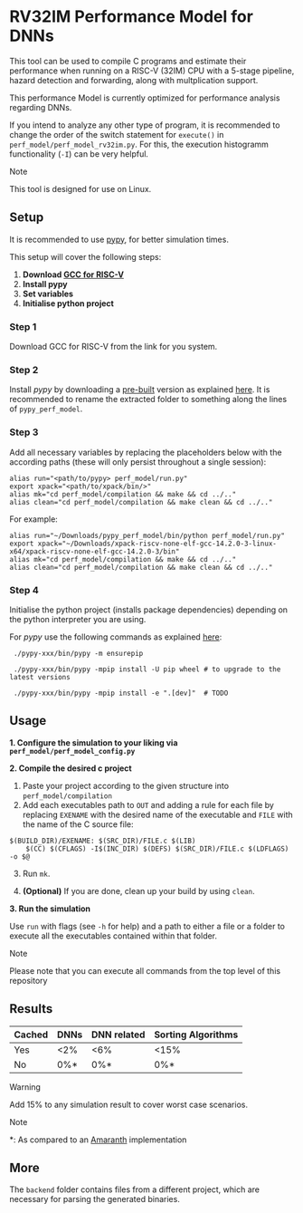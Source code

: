 # RV32IM Performance Model for DNNs

This tool can be used to compile C programs and estimate their performance when running on a RISC-V (32IM) CPU with a 5-stage pipeline, hazard detection and forwarding, along with multplication support.

This performance Model is currently optimized for performance analysis regarding DNNs.

If you intend to analyze any other type of program, it is recommended to change the order of the switch statement for `execute()` in `perf_model/perf_model_rv32im.py`. For this, the execution histogramm functionality (`-I`) can be very helpful.

> [!NOTE]
> This tool is designed for use on Linux.


## Setup
It is recommended to use [pypy](https://doc.pypy.org/en/latest/index.html), for better simulation times.

This setup will cover the following steps:

1.  **Download [GCC for RISC-V](https://github.com/xpack-dev-tools/riscv-none-elf-gcc-xpack/releases/tag/v14.2.0-3)**
2.  **Install pypy**
3.  **Set variables**
4.  **Initialise python project**


### Step 1
Download GCC for RISC-V from the link for you system.


### Step 2
Install *pypy* by downloading a [pre-built](https://pypy.org/download.html) version as explained [here](https://doc.pypy.org/en/latest/install.html#download-a-pre-built-pypy).
It is recommended to rename the extracted folder to something along the lines of `pypy_perf_model`.

### Step 3
Add all necessary variables by replacing the placeholders below with the according paths (these will only persist throughout a single session):
```
alias run="<path/to/pypy> perf_model/run.py"
export xpack="<path/to/xpack/bin/>"
alias mk="cd perf_model/compilation && make && cd ../.."
alias clean="cd perf_model/compilation && make clean && cd ../.."
```

For example:
```
alias run="~/Downloads/pypy_perf_model/bin/python perf_model/run.py"
export xpack="~/Downloads/xpack-riscv-none-elf-gcc-14.2.0-3-linux-x64/xpack-riscv-none-elf-gcc-14.2.0-3/bin"
alias mk="cd perf_model/compilation && make && cd ../.."
alias clean="cd perf_model/compilation && make clean && cd ../.."
```


### Step 4
Initialise the python project (installs package dependencies) depending on the python interpreter you are using.

For *pypy* use the following commands as explained [here](https://doc.pypy.org/en/latest/install.html#installing-more-modules):

```
 ./pypy-xxx/bin/pypy -m ensurepip

 ./pypy-xxx/bin/pypy -mpip install -U pip wheel # to upgrade to the latest versions

 ./pypy-xxx/bin/pypy -mpip install -e ".[dev]"  # TODO
```

## Usage
**1. Configure the simulation to your liking via `perf_model/perf_model_config.py`**

**2. Compile the desired c project**

1. Paste your project according to the given structure into `perf_model/compilation`
2. Add each executables path to `OUT` and adding a rule for each file by replacing `EXENAME` with the desired name of the executable and `FILE` with the name of the C source file:
```
$(BUILD_DIR)/EXENAME: $(SRC_DIR)/FILE.c $(LIB)
	$(CC) $(CFLAGS) -I$(INC_DIR) $(DEFS) $(SRC_DIR)/FILE.c $(LDFLAGS) -o $@
```
3. Run `mk`.

4. **(Optional)** If you are done, clean up your build by using `clean`.

**3. Run the simulation**

Use `run` with flags (see `-h` for help) and a path to either a file or a folder to execute all the executables contained within that folder.

> [!NOTE]
> Please note that you can execute all commands from the top level of this repository

## Results

| Cached   | DNNs          | DNN related   | Sorting Algorithms |
| -------- | ------------- | ------------- | ------------------ |
| Yes      | <2%           | <6%           | <15%               |
| No       | 0%*           | 0%*           |  0%*               |

> [!WARNING]
> Add 15% to any simulation result to cover worst case scenarios.

> [!NOTE]
> *: As compared to an [Amaranth](https://github.com/amaranth-lang/amaranth) implementation


## More

The `backend` folder contains files from a different project, which are necessary for parsing the generated binaries.
